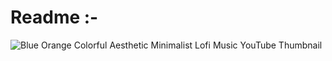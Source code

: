 # Readme :-
![Blue Orange Colorful Aesthetic Minimalist Lofi Music YouTube Thumbnail](https://github.com/RaushanKumarRam/Readme-/assets/155997336/de315847-063d-441f-bfe2-92735b3215c9)
